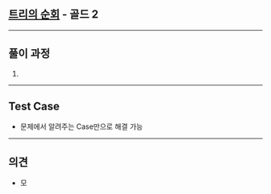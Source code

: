 ## [트리의 순회](https://www.acmicpc.net/problem/2263) - 골드 2

---

## 풀이 과정
1. 

---

## Test Case
- 문제에서 알려주는 Case만으로 해결 가능

---

## 의견
- 모